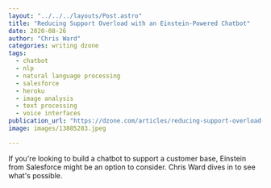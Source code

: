```yaml
---
layout: "../../../layouts/Post.astro"
title: "Reducing Support Overload with an Einstein-Powered Chatbot"
date: 2020-08-26
author: "Chris Ward"
categories: writing dzone
tags: 
  - chatbot
  - nlp
  - natural language processing
  - salesforce
  - heroku
  - image analysis
  - text processing
  - voice interfaces
publication_url: "https://dzone.com/articles/reducing-support-overload-with-an-einstein-powered"
image: images/13885283.jpeg

---
```

If you're looking to build a chatbot to support a customer base, Einstein from Salesforce might be an option to consider. Chris Ward dives in to see what's possible.

